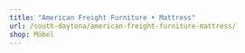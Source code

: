 ```yaml
---
title: "American Freight Furniture • Mattress"
url: /south-daytona/american-freight-furniture-mattress/
shop: Möbel
---
```

